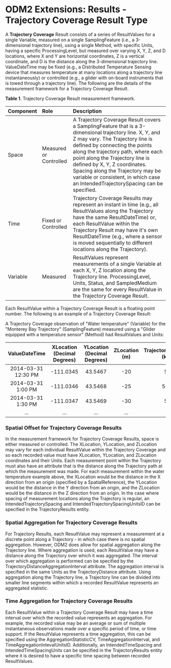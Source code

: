 ODM2 Extensions: Results - Trajectory Coverage Result Type
===========================================================

A **Trajectory Coverage** Result consists of a series of ResultValues for a single Variable, measured on a single SamplingFeature (i.e., a 3-dimensional trajectory line), using a single Method, with specific Units, having a specific ProcessingLevel, but measured over varying X, Y, Z, and D locations, where X and Y are horizontal coordinates, Z is a vertical coordinate, and D is the distance along the 3-dimensional trajectory line. ValueDateTime may be fixed (e.g., a Distributed Temperature Sensing device that measures temperature at many locations along a trajectory line instantaneously) or controlled (e.g., a glider with on-board instruments that is towed through a trajectory line). The following are the details of the measurement framework for a Trajectory Coverage Result.

**Table 1**. Trajectory Coverage Result measurement framework.

| **Component** | **Role** | **Description** |
| :------------ | :------- | :-------------- |
| Space         | Measured or Controlled | A Trajectory Coverage Result covers a SamplingFeature that is a 3-dimensional trajectory line. X, Y, and Z may vary. The Trajectory line is defined by connecting the points along the trajectory path, where each point along the Trajectory line is defined by X, Y, Z coordinates. Spacing along the Trajectory may be variable or consistent, in which case an IntendedTrajectorySpacing can be specified. |
|Time           |Fixed or Controlled | Trajectory Coverage Results may represent an instant in time (e.g., all ResultValues along the Trajectory have the same ResultDateTime) or, each ResultValue within the Trajectory Result may have it's own ResultDateTime (e.g., where a sensor is moved sequentially to different locations along the Trajectory).  |
|Variable       |Measured   | ResultValues represent measurements of a single Variable at each X, Y, Z location along the Trajectory line. ProcessingLevel, Units, Status, and SampledMedium are the same for every ResultValue in the Trajectory Coverage Result. |

Each ResultValue within a Trajectory Coverage Result is a floating point number. The following is an example of a Trajectory Coverage Result:

A Trajectory Coverage observation of "Water temperature" (Variable) for the "Monterey Bay Trajectory" (SamplingFeature) measured using a "Glider equipped with a temperature sensor" (Method) had ResultValues and Units:

| **ValueDateTime** | **XLocation (Decimal Degrees)** | **YLocation (Decimal Degrees)** | **ZLocation (m)** | **TrajectoryDistance (km)** | **ResultValue  (Deg. C)** |
| :---------------: | :---------------: | :---------------: |:----------------: | :----------------------------------------: | :-----------------------: |
| 2014-03-31 12:30 PM | -111.0345 | 43.5467 | -20 | 50 | 10 |
| 2014-03-31 1:00 PM | -111.0346 | 43.5468 | -25 | 50.5 | 11 |
| 2014-03-31 1:30 PM | -111.0347 | 43.5469 | -30 | 51 | 10 |
| ... | ... | ... | ... | ... | ... |

### Spatial Offset for Trajectory Coverage Results
In the measurement framework for Trajectory Coverage Results, space is either measured or controlled. The XLocation, YLocation, and ZLocation may vary for each individual ResultValue within the Trajectory Coverage and so each recorded value must have XLocation, YLocation, and ZLocation coordinates and their Units. Each measurement point within the Trajectory must also have an attribute that is the distance along the Trajectory path at which the measurement was made. For each measurement within the water temperature example above, the XLocation would be the distance in the X direction from an origin (specified by a SpatialReference), the YLocation would be the distance in the Y direction from an origin, and the ZLocation would be the distance in the Z direction from an origin. In the case where spacing of measurement locations along the Trajectory is regular, an IntendedTrajectorySpacing and IntendedTrajectorySpacingUnitsID can be specified in the TrajectoryResults entity.

### Spatial Aggregation for Trajectory Coverage Results
For Trajectory Results, each ResultValue may represent a measurement at a discrete point along a Trajectory - in which case there is no spatial aggregation. However, ODM2 does allow for spatial aggregation along the Trajectory line. Where aggregation is used, each ResultValue may have a distance along the Trajectory over which it was aggregated. The interval over which aggregation is performed can be specified by the TrajectoryDistanceAggregationInterval attribute. The aggregation interval is specified in the same Units as the TrajectoryDistance attribute. Using aggregation along the Trajectory line, a Trajectory line can be divided into smaller line segments within which a recorded ResultValue represents an aggregated statistic.

### Time Aggregation for Trajectory Coverage Results
Each ResultValue within a Trajectory Coverage Result may have a time interval over which the recorded value represents an aggregation. For example, the recorded value may be an average or sum of multiple instantaneous observations made over a specific period of time, or time support. If the ResultValue represents a time aggregation, this can be specified using the AggregationStatisticCV, TimeAggregationInterval, and TimeAggregationIntevalUnitsID. Additionally, an IntendedTimeSpacing and IntendedTimeSpacingUnits can be specified in the TrajectoryResults entity where it is desired to have a specific time spacing between recorded ResultValues.



